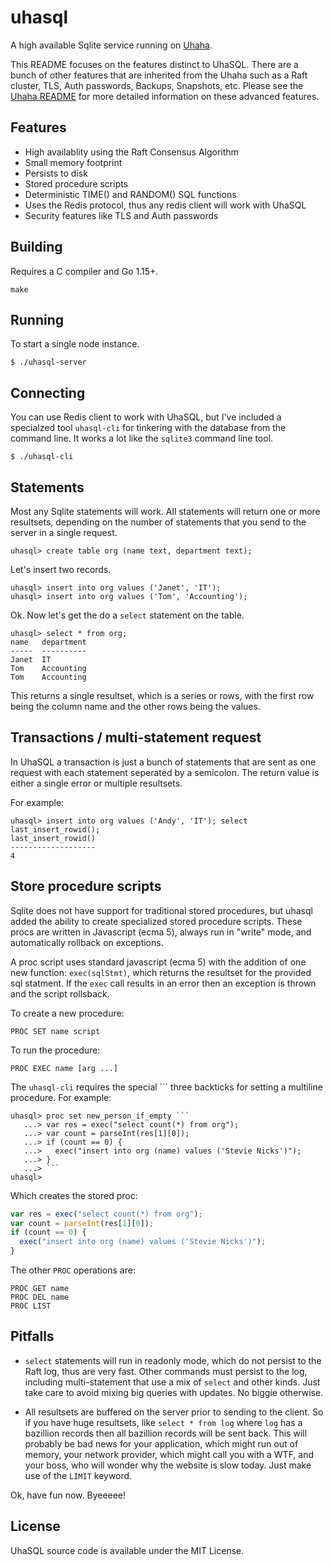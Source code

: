 # uhasql

A high available Sqlite service running on [Uhaha](https://github.com/tidwall/uhaha).

This README focuses on the features distinct to UhaSQL. There are a bunch of other features that are inherited from the Uhaha such as a Raft cluster, TLS, Auth passwords, Backups, Snapshots, etc. Please see the [Uhaha README](https://github.com/tidwall/uhaha) for more detailed information on these advanced features.

## Features

- High availablity using the Raft Consensus Algorithm
- Small memory footprint
- Persists to disk
- Stored procedure scripts
- Deterministic TIME() and RANDOM() SQL functions
- Uses the Redis protocol, thus any redis client will work with UhaSQL
- Security features like TLS and Auth passwords

## Building

Requires a C compiler and Go 1.15+.

```
make
```

## Running

To start a single node instance. 

```
$ ./uhasql-server
```

## Connecting 

You can use Redis client to work with UhaSQL, but I've included a specialzed
tool `uhasql-cli` for tinkering with the database from the command line.
It works a lot like the `sqlite3` command line tool.

```
$ ./uhasql-cli
```

## Statements

Most any Sqlite statements will work. All statements will return one or more
resultsets, depending on the number of statements that you send to the server
in a single request.

```
uhasql> create table org (name text, department text);
```

Let's insert two records.

```
uhasql> insert into org values ('Janet', 'IT');
uhasql> insert into org values ('Tom', 'Accounting');
```

Ok. Now let's get the do a `select` statement on the table.

```
uhasql> select * from org;
name   department
-----  ----------
Janet  IT
Tom    Accounting
Tom    Accounting
```

This returns a single resultset, which is a series or rows, with the first row
being the column name and the other rows being the values.

## Transactions / multi-statement request

In UhaSQL a transaction is just a bunch of statements that are sent as one
request with each statement seperated by a semicolon. The return value is
either a single error or multiple resultsets.

For example:

```
uhasql> insert into org values ('Andy', 'IT'); select last_insert_rowid();
last_insert_rowid()
-------------------
4
```

## Store procedure scripts

Sqlite does not have support for traditional stored procedures, but uhasql
added the ability to create specialized stored procedure scripts. These procs
are written in Javascript (ecma 5), always run in "write" mode, and
automatically rollback on exceptions.

A proc script uses standard javascript (ecma 5) with the addition of one new
function: `exec(sqlStmt)`, which returns the resultset for the provided 
sql statment. If the `exec` call results in an error then an exception is 
thrown and the script rollsback.

To create a new procedure:

```
PROC SET name script
```

To run the procedure:

```
PROC EXEC name [arg ...]
```

The `uhasql-cli` requires the special ``` three backticks for setting a
multiline procedure. For example:

```
uhasql> proc set new_person_if_empty ```
   ...> var res = exec("select count(*) from org");
   ...> var count = parseInt(res[1][0]);
   ...> if (count == 0) {
   ...>   exec("insert into org (name) values ('Stevie Nicks')");
   ...> }
   ...> ```
uhasql>
```

Which creates the stored proc:

```js
var res = exec("select count(*) from org");
var count = parseInt(res[1][0]);
if (count == 0) {
  exec("insert into org (name) values ('Stevie Nicks')");
}
```

The other `PROC` operations are:

```
PROC GET name
PROC DEL name
PROC LIST
```



## Pitfalls

- `select` statements will run in readonly mode, which do not persist to the
Raft log, thus are very fast. Other commands must persist to the log, including multi-statement that use a mix of `select` and other kinds. Just take care to
avoid mixing big queries with updates. No biggie otherwise.

- All resultsets are buffered on the server prior to sending to the client. So
if you have huge resultsets, like `select * from log` where `log` has a
bazillion records then all bazillion records will be sent back. This will
probably be bad news for your application, which might run out of memory, your
network provider, which might call you with a WTF, and your boss, who will
wonder why the website is slow today. Just make use of the `LIMIT` keyword.
 
Ok, have fun now. Byeeeee!

## License

UhaSQL source code is available under the MIT License.

